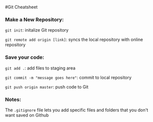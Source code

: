 #Git Cheatsheet

### Make a New Repository:

`git init`: initalize Git repository

`git remote add origin [link]`: syncs the local repository with online repository

### Save your code:

`git add .`: add files to staging area

`git commit -m "message goes here"`: commit to local repository

`git push origin master`: push code to Git

### Notes:

The `.gitignore` file lets you add specific files and folders that you don't
want saved on Github 